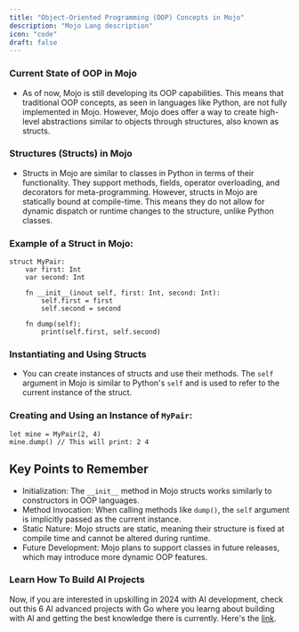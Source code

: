 ```yaml
---
title: "Object-Oriented Programming (OOP) Concepts in Mojo"
description: "Mojo Lang description"
icon: "code"
draft: false
---
```


### Current State of OOP in Mojo

- As of now, Mojo is still developing its OOP capabilities. This means that traditional OOP concepts, as seen in languages like Python, are not fully implemented in Mojo. However, Mojo does offer a way to create high-level abstractions similar to objects through structures, also known as structs.

### Structures (Structs) in Mojo

- Structs in Mojo are similar to classes in Python in terms of their functionality. They support methods, fields, operator overloading, and decorators for meta-programming. However, structs in Mojo are statically bound at compile-time. This means they do not allow for dynamic dispatch or runtime changes to the structure, unlike Python classes.

### Example of a Struct in Mojo:

```mojo
struct MyPair:
    var first: Int
    var second: Int

    fn __init__(inout self, first: Int, second: Int):
        self.first = first
        self.second = second

    fn dump(self):
        print(self.first, self.second)
```

### Instantiating and Using Structs

- You can create instances of structs and use their methods. The `self` argument in Mojo is similar to Python's `self` and is used to refer to the current instance of the struct. 

### Creating and Using an Instance of `MyPair`:

```mojo
let mine = MyPair(2, 4)
mine.dump() // This will print: 2 4
```

## Key Points to Remember

- Initialization: The `__init__` method in Mojo structs works similarly to constructors in OOP languages.
- Method Invocation: When calling methods like `dump()`, the `self` argument is implicitly passed as the current instance.
- Static Nature: Mojo structs are static, meaning their structure is fixed at compile time and cannot be altered during runtime.
- Future Development: Mojo plans to support classes in future releases, which may introduce more dynamic OOP features.

### Learn How To Build AI Projects

Now, if you are interested in upskilling in 2024 with AI development, check out this 6 AI advanced projects with Go where you learng about building with AI and getting the best knowledge there is currently. Here's the [link](https://akhilsharmatech.gumroad.com/l/zgxqq).
